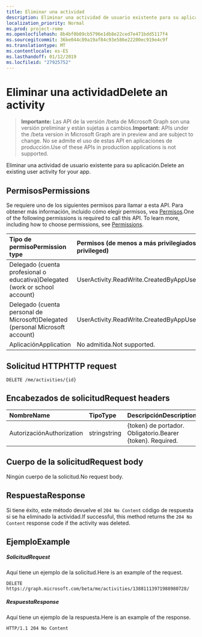 ```yaml
---
title: Eliminar una actividad
description: Eliminar una actividad de usuario existente para su aplicación.
localization_priority: Normal
ms.prod: project-rome
ms.openlocfilehash: 8b4bf0b09cb5796e1db8e22ced7e471bdd5117f4
ms.sourcegitcommit: 36be044c89a19af84c93e586e22200ec919e4c9f
ms.translationtype: MT
ms.contentlocale: es-ES
ms.lasthandoff: 01/12/2019
ms.locfileid: "27925752"
---
```

# <a name="delete-an-activity"></a><span data-ttu-id="40e1a-103">Eliminar una actividad</span><span class="sxs-lookup"><span data-stu-id="40e1a-103">Delete an activity</span></span>

> <span data-ttu-id="40e1a-104">**Importante:** Las API de la versión /beta de Microsoft Graph son una versión preliminar y están sujetas a cambios.</span><span class="sxs-lookup"><span data-stu-id="40e1a-104">**Important:** APIs under the /beta version in Microsoft Graph are in preview and are subject to change.</span></span> <span data-ttu-id="40e1a-105">No se admite el uso de estas API en aplicaciones de producción.</span><span class="sxs-lookup"><span data-stu-id="40e1a-105">Use of these APIs in production applications is not supported.</span></span>

<span data-ttu-id="40e1a-106">Eliminar una actividad de usuario existente para su aplicación.</span><span class="sxs-lookup"><span data-stu-id="40e1a-106">Delete an existing user activity for your app.</span></span>

## <a name="permissions"></a><span data-ttu-id="40e1a-107">Permisos</span><span class="sxs-lookup"><span data-stu-id="40e1a-107">Permissions</span></span>

<span data-ttu-id="40e1a-p102">Se requiere uno de los siguientes permisos para llamar a esta API. Para obtener más información, incluido cómo elegir permisos, vea [Permisos](/graph/permissions-reference).</span><span class="sxs-lookup"><span data-stu-id="40e1a-p102">One of the following permissions is required to call this API. To learn more, including how to choose permissions, see [Permissions](/graph/permissions-reference).</span></span>


|<span data-ttu-id="40e1a-110">Tipo de permiso</span><span class="sxs-lookup"><span data-stu-id="40e1a-110">Permission type</span></span>      | <span data-ttu-id="40e1a-111">Permisos (de menos a más privilegiados)</span><span class="sxs-lookup"><span data-stu-id="40e1a-111">Permissions (from least to most privileged)</span></span>              |
|:--------------------|:---------------------------------------------------------|
|<span data-ttu-id="40e1a-112">Delegado (cuenta profesional o educativa)</span><span class="sxs-lookup"><span data-stu-id="40e1a-112">Delegated (work or school account)</span></span> | <span data-ttu-id="40e1a-113">UserActivity.ReadWrite.CreatedByApp</span><span class="sxs-lookup"><span data-stu-id="40e1a-113">UserActivity.ReadWrite.CreatedByApp</span></span>    |
|<span data-ttu-id="40e1a-114">Delegado (cuenta personal de Microsoft)</span><span class="sxs-lookup"><span data-stu-id="40e1a-114">Delegated (personal Microsoft account)</span></span> | <span data-ttu-id="40e1a-115">UserActivity.ReadWrite.CreatedByApp</span><span class="sxs-lookup"><span data-stu-id="40e1a-115">UserActivity.ReadWrite.CreatedByApp</span></span>    |
|<span data-ttu-id="40e1a-116">Aplicación</span><span class="sxs-lookup"><span data-stu-id="40e1a-116">Application</span></span> | <span data-ttu-id="40e1a-117">No admitida.</span><span class="sxs-lookup"><span data-stu-id="40e1a-117">Not supported.</span></span> |

## <a name="http-request"></a><span data-ttu-id="40e1a-118">Solicitud HTTP</span><span class="sxs-lookup"><span data-stu-id="40e1a-118">HTTP request</span></span>

<!-- { "blockType": "ignored" } -->

```http
DELETE /me/activities/{id}
```

## <a name="request-headers"></a><span data-ttu-id="40e1a-119">Encabezados de solicitud</span><span class="sxs-lookup"><span data-stu-id="40e1a-119">Request headers</span></span>

|<span data-ttu-id="40e1a-120">Nombre</span><span class="sxs-lookup"><span data-stu-id="40e1a-120">Name</span></span> | <span data-ttu-id="40e1a-121">Tipo</span><span class="sxs-lookup"><span data-stu-id="40e1a-121">Type</span></span> | <span data-ttu-id="40e1a-122">Descripción</span><span class="sxs-lookup"><span data-stu-id="40e1a-122">Description</span></span>|
|:----|:-----|:-----------|
|<span data-ttu-id="40e1a-123">Autorización</span><span class="sxs-lookup"><span data-stu-id="40e1a-123">Authorization</span></span> | <span data-ttu-id="40e1a-124">string</span><span class="sxs-lookup"><span data-stu-id="40e1a-124">string</span></span> | <span data-ttu-id="40e1a-p103">{token} de portador. Obligatorio.</span><span class="sxs-lookup"><span data-stu-id="40e1a-p103">Bearer {token}. Required.</span></span>|

## <a name="request-body"></a><span data-ttu-id="40e1a-127">Cuerpo de la solicitud</span><span class="sxs-lookup"><span data-stu-id="40e1a-127">Request body</span></span>

<span data-ttu-id="40e1a-128">Ningún cuerpo de la solicitud.</span><span class="sxs-lookup"><span data-stu-id="40e1a-128">No request body.</span></span>

## <a name="response"></a><span data-ttu-id="40e1a-129">Respuesta</span><span class="sxs-lookup"><span data-stu-id="40e1a-129">Response</span></span>

<span data-ttu-id="40e1a-130">Si tiene éxito, este método devuelve el `204 No Content` código de respuesta si se ha eliminado la actividad.</span><span class="sxs-lookup"><span data-stu-id="40e1a-130">If successful, this method returns the `204 No Content` response code if the activity was deleted.</span></span>

## <a name="example"></a><span data-ttu-id="40e1a-131">Ejemplo</span><span class="sxs-lookup"><span data-stu-id="40e1a-131">Example</span></span>

##### <a name="request"></a><span data-ttu-id="40e1a-132">Solicitud</span><span class="sxs-lookup"><span data-stu-id="40e1a-132">Request</span></span>

<span data-ttu-id="40e1a-133">Aquí tiene un ejemplo de la solicitud.</span><span class="sxs-lookup"><span data-stu-id="40e1a-133">Here is an example of the request.</span></span>

<!-- {
  "blockType": "request",
  "name": "delete_activity"
}-->

```http
DELETE https://graph.microsoft.com/beta/me/activities/13881113971988980728/
```

##### <a name="response"></a><span data-ttu-id="40e1a-134">Respuesta</span><span class="sxs-lookup"><span data-stu-id="40e1a-134">Response</span></span>

<span data-ttu-id="40e1a-135">Aquí tiene un ejemplo de la respuesta.</span><span class="sxs-lookup"><span data-stu-id="40e1a-135">Here is an example of the response.</span></span>

<!-- {
  "blockType": "response",
  "truncated": true,
} -->

```http
HTTP/1.1 204 No Content
```

<!-- uuid: 8fcb5dbc-d5aa-4681-8e31-b001d5168d79
2017-06-07 14:57:30 UTC -->
<!-- {
  "type": "#page.annotation",
  "description": "Delete activity",
  "keywords": "",
  "section": "documentation",
  "tocPath": ""
}-->
